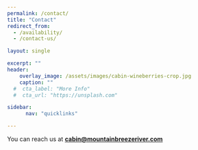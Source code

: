 ```yaml
---
permalink: /contact/
title: "Contact"
redirect_from:
  - /availability/
  - /contact-us/

layout: single

excerpt: ""
header:
    overlay_image: /assets/images/cabin-wineberries-crop.jpg
    caption: ""
  #  cta_label: "More Info"
  #  cta_url: "https://unsplash.com"

sidebar:
      nav: "quicklinks"

---
```


You can reach us at **[cabin@mountainbreezeriver.com](mailto:cabin@mountainbreezeriver.com)** 
